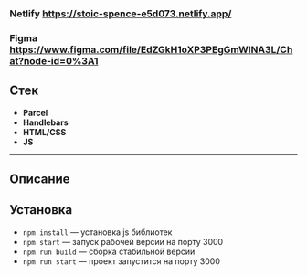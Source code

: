### Netlify https://stoic-spence-e5d073.netlify.app/

### Figma https://www.figma.com/file/EdZGkH1oXP3PEgGmWlNA3L/Chat?node-id=0%3A1

## Стек
* **Parcel**
* **Handlebars**
* **HTML/CSS**
* **JS**

---
## Описание


## Установка

- `npm install` — установка js библиотек
- `npm start` — запуск рабочей версии на порту 3000
- `npm run build` — сборка стабильной версии
- `npm run start` — проект запустится на порту 3000

